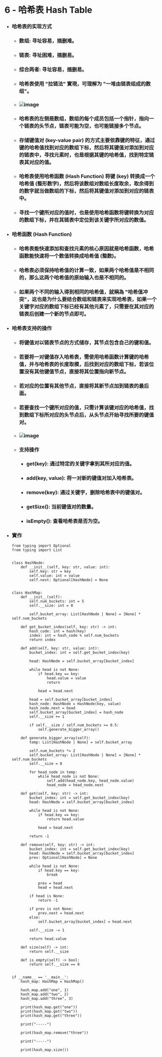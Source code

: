 6 - 哈希表 Hash Table
=====
* ### 哈希表的实现方式
    * ### 数组: 寻址容易，插删难。
    * ### 链表: 寻址困难，插删易。
    * ### 综合两者: 寻址容易，插删易。
    * ### 哈希表使用 "拉链法" 實現，可理解为 "一堆由链表组成的数组"。
    * ### ![image](https://raw.githubusercontent.com/GitHub-WeiChiang/main/master/DataStructuresAndAlgorithms/Basic/6/Hash.png)
    * ### 哈希表的左侧是数组，数组的每个成员包括一个指针，指向一个链表的头节点，链表可能为空，也可能链接多个节点。
    * ### 存储键值对 (key-value pair) 的方式主要依靠键的特征，通过键的哈希值找到对应的数组下标，然后将其键值对添加到对应的链表中，寻找元素时，也是根据其键的哈希值，找到特定链表其对应的值。
    * ### 哈希表使用哈希函数 (Hash Function) 将键 (key) 转换成一个哈希值 (整形数字)，然后将该数组对数组长度取余，取余得到的数字就当做数组的下标，然后将其键值对添加到对应的链表中。
    * ### 寻找一个键所对应的值时，也是使用哈希函数将键转换为对应的数组下标，并在其链表中定位到该关键字所对应的数值。
* ### 哈希函数 (Hash Function)
    * ### 哈希表能快速添加和查找元素的核心原因就是哈希函数，哈希函数能快速将一个数值转换成哈希值 (整数)。
    * ### 哈希表必须保持哈希值的计算一致，如果两个哈希值是不相同的，那么这两个哈希值的原始输入也是不相同的。
    * ### 如果两个不同的输入得到相同的哈希值，就稱為 "哈希值冲突"，这也是为什么要结合数组和链表来实现哈希表，如果一个关键字对应的数组下标已经有其他元素了，只需要在其对应的链表后创建一个新的节点即可。
* ### 哈希表支持的操作
    * ### 将键值对以链表节点的方式储存，其节点包含自己的键和值。
    * ### 若要将一对键值存入哈希表，需使用哈希函数计算键的哈希值，并与哈希表的长度取模，后找到对应的数组下标，若该位置没有其他键值节点，直接将其位置指向新节点。
    * ### 若对应的位置有其他节点，直接将其新节点加到链表的最后面。
    * ### 若要查找一个键所对应的值，只需计算该键对应的哈希值，找到数组下标所对应的头节点后，从头节点开始寻找所要的键值对。
    * ### ![image](https://raw.githubusercontent.com/GitHub-WeiChiang/main/master/DataStructuresAndAlgorithms/Basic/6/HashTable.png)
    * ### 支持操作
        * ### get(key): 通过特定的关键字拿到其所对应的值。
        * ### add(key, value): 将一对新的键值对加入哈希表。
        * ### remove(key): 通过关键字，删除哈希表中的键值对。
        * ### getSize(): 当前键值对的数量。
        * ### isEmpty(): 查看哈希表是否为空。
* ### 實作
    ```
    from typing import Optional
    from typing import List


    class HashNode:
        def __init__(self, key: str, value: int):
            self.key: str = key
            self.value: int = value
            self.next: Optional[HashNode] = None


    class HashMap:
        def __init__(self):
            self.num_buckets: int = 5
            self.__size: int = 0

            self.bucket_array: List[HashNode | None] = [None] * self.num_buckets

        def get_bucket_index(self, key: str) -> int:
            hash_code: int = hash(key)
            index: int = hash_code % self.num_buckets
            return index

        def add(self, key: str, value: int):
            bucket_index: int = self.get_bucket_index(key)

            head: HashNode = self.bucket_array[bucket_index]

            while head is not None:
                if head.key == key:
                    head.value = value
                    return

                head = head.next

            head = self.bucket_array[bucket_index]
            hash_node: HashNode = HashNode(key, value)
            hash_node.next = head
            self.bucket_array[bucket_index] = hash_node
            self.__size += 1

            if self.__size / self.num_buckets >= 0.5:
                self.generate_bigger_array()

        def generate_bigger_array(self):
            temp: List[HashNode | None] = self.bucket_array

            self.num_buckets *= 2
            self.bucket_array: List[HashNode | None] = [None] * self.num_buckets
            self.__size = 0

            for head_node in temp:
                while head_node is not None:
                    self.add(head_node.key, head_node.value)
                    head_node = head_node.next

        def get(self, key: str) -> int:
            bucket_index: int = self.get_bucket_index(key)
            head: HashNode = self.bucket_array[bucket_index]

            while head is not None:
                if head.key == key:
                    return head.value

                head = head.next

            return -1

        def remove(self, key: str) -> int:
            bucket_index: int = self.get_bucket_index(key)
            head: HashNode = self.bucket_array[bucket_index]
            prev: Optional[HashNode] = None

            while head is not None:
                if head.key == key:
                    break

                prev = head
                head = head.next

            if head is None:
                return -1

            if prev is not None:
                prev.next = head.next
            else:
                self.bucket_array[bucket_index] = head.next

            self.__size -= 1

            return head.value

        def size(self) -> int:
            return self.__size

        def is_empty(self) -> bool:
            return self.__size == 0


    if __name__ == '__main__':
        hash_map: HashMap = HashMap()

        hash_map.add("one", 1)
        hash_map.add("two", 2)
        hash_map.add("three", 3)

        print(hash_map.get("one"))
        print(hash_map.get("two"))
        print(hash_map.get("three"))

        print("-----")

        print(hash_map.remove("three"))

        print("-----")

        print(hash_map.size())
    ```
<br />
